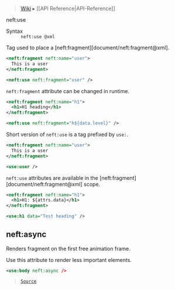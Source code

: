 > [Wiki](Home) ▸ [[API Reference|API-Reference]]

neft:use
<dl><dt>Syntax</dt><dd><code>neft:use @xml</code></dd></dl>
Tag used to place a [neft:fragment][document/neft:fragment@xml].

```xml
<neft:fragment neft:name="user">
  This is a user
</neft:fragment>

<neft:use neft:fragment="user" />
```

`neft:fragment` attribute can be changed in runtime.

```xml
<neft:fragment neft:name="h1">
  <h1>H1 heading</h1>
</neft:fragment>

<neft:use neft:fragment="h${data.level}" />
```

Short version of `neft:use` is a tag prefixed by `use:`.

```xml
<neft:fragment neft:name="user">
  This is a user
</neft:fragment>

<use:user />
```

`neft:use` attributes are available in the [neft:fragment][document/neft:fragment@xml] scope.

```xml
<neft:fragment neft:name="h1">
  <h1>H1: ${attrs.data}</h1>
</neft:fragment>

<use:h1 data="Test heading" />
```

## neft:async

Renders fragment on the first free animation frame.

Use this attribute to render less important elements.

```xml
<use:body neft:async />
```

> [`Source`](/Neft-io/neft/blob/feb74662c4f7ee7aedc58bcb4488ea1b56f65be9/src/document/file/parse/uses.litcoffee#neftasync)

